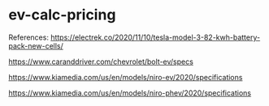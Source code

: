 # ev-calc-pricing

References:
https://electrek.co/2020/11/10/tesla-model-3-82-kwh-battery-pack-new-cells/

https://www.caranddriver.com/chevrolet/bolt-ev/specs

https://www.kiamedia.com/us/en/models/niro-ev/2020/specifications

https://www.kiamedia.com/us/en/models/niro-phev/2020/specifications
